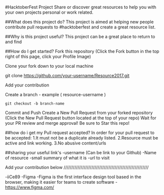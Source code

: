 
#HacktoberFest Project
Share or discover great resources to help you with your own projects personal or work related.

##What does this project do?
This project is aimed at helping new people contribute pull requests to #hacktoberfest and create a great resource list.

##Why is this project useful?
This project can be a great place to return to and find

##How do I get started?
Fork this repository (Click the Fork button in the top right of this page, click your Profile Image)

Clone your fork down to your local machine

git clone https://github.com/your-username/Resource2017.git

Add your contribution

Create a branch - example ( resource-username )

<code>git checkout -b branch-name</code>

Commit and Push
Create a New Pull Request from your forked repository (Click the New Pull Request button located at the top of your repo)
Wait for your PR review and merge approval!
Be sure to Star this repo!

##how do i get my Pull request accepted?
In order for your pull request to be accepted:
1.It must not be a duplicate already listed.
2.Resource must be active and link working.
3.No abusive content/urls

##sharing your useful link's
-username (Can be link to your Github)
-Name of resource
-small summary of what it is
-url to visit

Add your contribution below
///////////////////////////////////////////////////////

-iiCe89
-Figma
-Figma is the first interface design tool based in the browser, making it easier for teams to create software
-https://www.figma.com/
